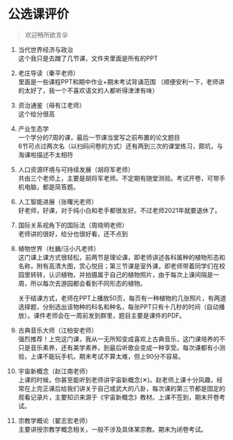 # 公选课评价

> 欢迎畅所欲言😝

1. 当代世界经济与政治\
    这个我只是去蹭了几节课，文件夹里面是所有的PPT
    
2. 老庄导读（秦平老师）\
    里面是一些课程PPT和期中作业+期末考试背诵范围
    （顺便安利一下，老师讲的太好了，我一个不喜欢语文的人都听得津津有味）
    
3. 资治通鉴（毋有江老师）\
   这个给分很高
   
4. 产业生态学 \
    一个学分的7周的课，最后一节课当堂写之前布置的论文题目 \
    6节可点过两次名（以扫码问卷的方式）还有两到三次的课堂练习，颇坑，与淘课啦描述不太相符
    
5. 人口资源环境与可持续发展（胡将军老师） \
   共由三个老师上，主要是胡将军老师。不定期有随堂测验。考试开卷，可带手机电脑，都是简答题。
   
6. 人工智能进展（张曙光老师）\
   好老师，好课，对于纯小白和老手都很友好。不过老师2021年就要退休了。
   
7. 国际关系视角下的国际法（周晓明老师）\
   老师讲的很好，给分也很好看，还不点到

8. 植物世界（杜巍/汪小凡老师） \
   这门课上课方式很轻松，前两节是理论课，即老师讲述各科属种的植物形态和名称，附有高清大图，赏心悦目；第三节课是室外课，即老师带着同学们在校园里转转，认识植物，并拍摄属于自己的植物照片，由于每次上课间隔是一周，所以每次去游园都会看到不同形态的植物。

   关于结课方式，老师在PPT上播放50页，每页有一种植物的几张照片，有两道选择题，分别选出该物种的科名和种名，每张PPT只有十几秒的时间（自动播放）。课件老师会在一周前发到群里，题目主要是课件的PDF。

9. 古典音乐大师（江柏安老师） \
   强烈推荐！上完这门课，我从一无所知变成喜欢上古典音乐，这门课培养的不只是音乐素养，还有美学素养，到最后听歌会变成一种享受。每次课都有小测验，上课不能玩手机，期末考试不算太难，但上90分不容易。

10. 宇宙新概念（赵江南老师） \
      上课的时候，你甚至能听到老师讲宇宙新概念(✕)。赵老师上课十分风趣，经常在上完正课后给我们讲关于自己或武大的八卦，每次课的第三节都是固定的观看记录片，主要知识来源于《宇宙新概念》教材。上课不签到，期末开卷考试。
   
11. 宗教学概论（翟志宏老师）\
      主要讲授宗教学概念相关，一般不涉及具体某宗教。期末为闭卷考试。